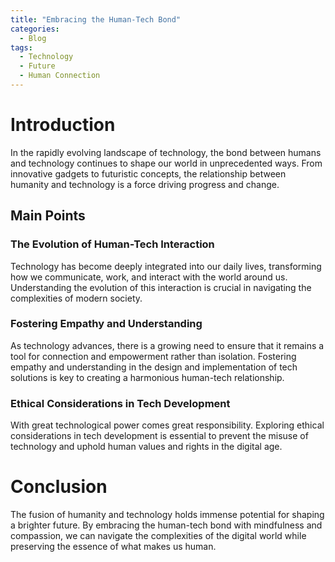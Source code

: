 ```yaml
---
title: "Embracing the Human-Tech Bond"
categories:
  - Blog
tags:
  - Technology
  - Future
  - Human Connection
---
```


# Introduction
In the rapidly evolving landscape of technology, the bond between humans and technology continues to shape our world in unprecedented ways. From innovative gadgets to futuristic concepts, the relationship between humanity and technology is a force driving progress and change.

## Main Points
### The Evolution of Human-Tech Interaction
Technology has become deeply integrated into our daily lives, transforming how we communicate, work, and interact with the world around us. Understanding the evolution of this interaction is crucial in navigating the complexities of modern society.

### Fostering Empathy and Understanding
As technology advances, there is a growing need to ensure that it remains a tool for connection and empowerment rather than isolation. Fostering empathy and understanding in the design and implementation of tech solutions is key to creating a harmonious human-tech relationship.

### Ethical Considerations in Tech Development
With great technological power comes great responsibility. Exploring ethical considerations in tech development is essential to prevent the misuse of technology and uphold human values and rights in the digital age.

# Conclusion
The fusion of humanity and technology holds immense potential for shaping a brighter future. By embracing the human-tech bond with mindfulness and compassion, we can navigate the complexities of the digital world while preserving the essence of what makes us human.